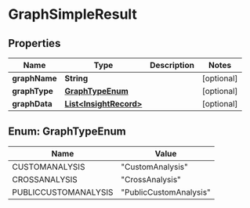 # GraphSimpleResult

## Properties
Name | Type | Description | Notes
------------ | ------------- | ------------- | -------------
**graphName** | **String** |  |  [optional]
**graphType** | [**GraphTypeEnum**](#GraphTypeEnum) |  |  [optional]
**graphData** | [**List&lt;InsightRecord&gt;**](InsightRecord.md) |  |  [optional]

<a name="GraphTypeEnum"></a>
## Enum: GraphTypeEnum
Name | Value
---- | -----
CUSTOMANALYSIS | &quot;CustomAnalysis&quot;
CROSSANALYSIS | &quot;CrossAnalysis&quot;
PUBLICCUSTOMANALYSIS | &quot;PublicCustomAnalysis&quot;

